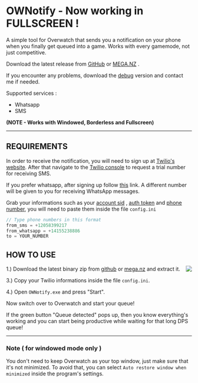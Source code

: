 # OWNotify - Now working in FULLSCREEN !

A simple tool for Overwatch that sends you a notification on your phone when you finally get queued into a game. Works with every gamemode, not just competitive.

Download the latest release from <a class="github-button" href="https://github.com/crownium/OWNotify/releases/download/v1.1/OWNotify.zip" data-icon="octicon-download" data-size="large" aria-label="Download crownium/OWNotify on GitHub">GitHub</a> or <a class="github-button" href="https://mega.nz/file/bGw0lZSJ#Jx7zBFljlZ6e5NtL7N0g6CwBhQVqps_mNSB-_HvBQa4" data-icon="octicon-download" data-size="large" aria-label="Download crownium/OWNotify on GitHub">MEGA.NZ</a> .

If you encounter any problems, download the [debug](https://github.com/crownium/OWNotify/releases/download/v1.1/OWNotify-debug.zip) version and contact me if needed.

Supported services :

- Whatsapp
- SMS

**(NOTE - Works with Windowed, Borderless and Fullscreen)**

---

## REQUIREMENTS

In order to receive the notification, you will need to sign up at [Twilio's website](https://www.twilio.com/try-twilio). After that navigate to the [Twilio console](https://www.twilio.com/console) to request a trial number for receiving SMS.

<!-- <img align="right" src="https://i.postimg.cc/85dpc4rQ/console.png" height=250> -->

If you prefer whatsapp, after signing up follow [this](https://www.twilio.com/console/sms/whatsapp/learn) link. A different number will be given to you for receiving WhatsApp messages.

Grab your informations such as your <u>account sid</u> , <u>auth token</u> and <u>phone number</u>, you will need to paste them inside the file `config.ini`


```c
// Type phone numbers in this format
from_sms = +12058399217
from_whatsapp = +14155238886
to = YOUR_NUMBER
```

## HOW TO USE

>><img align="right" src="https://i.postimg.cc/g0FrdtxH/demo.png">

1.) Download the latest binary zip from [github](https://github.com/crownium/OWNotify/releases/download/v1.1/OWNotify.zip) or [mega.nz](https://mega.nz/file/bGw0lZSJ#Jx7zBFljlZ6e5NtL7N0g6CwBhQVqps_mNSB-_HvBQa4) and extract it.

3.) Copy your Twilio informations inside the file `config.ini`.

4.) Open `OWNotify.exe` and press "Start".

Now switch over to Overwatch and start your queue!

If the green button "Queue detected" pops up, then you know everything's working and you can start being productive while waiting for that long DPS queue!

---

### Note ( for windowed mode only )

You don't need to keep Overwatch as your top window, just make sure that it's not minimized. To avoid that, you can select `Auto restore window when minimized` inside the program's settings.
